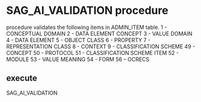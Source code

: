 # SAG_AI_VALIDATION procedure
procedure validates the following items in ADMIN_ITEM table.
 1 - CONCEPTUAL DOMAIN
 2 - DATA ELEMENT CONCEPT
 3 - VALUE DOMAIN
 4 - DATA ELEMENT
 5 - OBJECT CLASS
 6 - PROPERTY
 7 - REPRESENTATION CLASS
 8 - CONTEXT
 9 - CLASSIFICATION SCHEME
 49 - CONCEPT
 50 - PROTOCOL
 51 - CLASSIFICATION SCHEME ITEM
 52 - MODULE
 53 - VALUE MEANING
 54 - FORM
 56 – OCRECS
 ## execute 
SAG_AI_VALIDATION